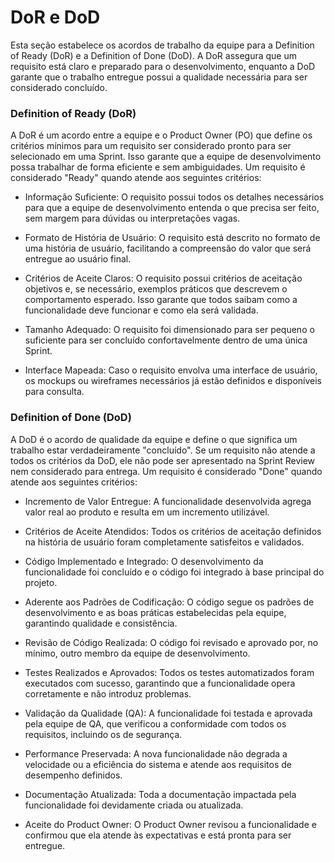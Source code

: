 # DoR e DoD 
Esta seção estabelece os acordos de trabalho da equipe para a Definition of Ready (DoR) e a Definition of Done (DoD). A DoR assegura que um requisito está claro e preparado para o desenvolvimento, enquanto a DoD garante que o trabalho entregue possui a qualidade necessária para ser considerado concluído.
### Definition of Ready (DoR) 
A DoR é um acordo entre a equipe e o Product Owner (PO) que define os critérios mínimos para um requisito ser considerado pronto para ser selecionado em uma Sprint. Isso garante que a equipe de desenvolvimento possa trabalhar de forma eficiente e sem ambiguidades.
Um requisito é considerado "Ready" quando atende aos seguintes critérios:
* Informação Suficiente: O requisito possui todos os detalhes necessários para que a equipe de desenvolvimento entenda o que precisa ser feito, sem margem para dúvidas ou interpretações vagas.

* Formato de História de Usuário: O requisito está descrito no formato de uma história de usuário, facilitando a compreensão do valor que será entregue ao usuário final.

* Critérios de Aceite Claros: O requisito possui critérios de aceitação objetivos e, se necessário, exemplos práticos que descrevem o comportamento esperado. Isso garante que todos saibam como a funcionalidade deve funcionar e como ela será validada.

* Tamanho Adequado: O requisito foi dimensionado para ser pequeno o suficiente para ser concluído confortavelmente dentro de uma única Sprint.

* Interface Mapeada: Caso o requisito envolva uma interface de usuário, os mockups ou wireframes necessários já estão definidos e disponíveis para consulta.
### Definition of Done (DoD) 
A DoD é o acordo de qualidade da equipe e define o que significa um trabalho estar verdadeiramente "concluído". Se um requisito não atende a todos os critérios da DoD, ele não pode ser apresentado na Sprint Review nem considerado para entrega.
Um requisito é considerado "Done" quando atende aos seguintes critérios:

* Incremento de Valor Entregue: A funcionalidade desenvolvida agrega valor real ao produto e resulta em um incremento utilizável.

* Critérios de Aceite Atendidos: Todos os critérios de aceitação definidos na história de usuário foram completamente satisfeitos e validados.

* Código Implementado e Integrado: O desenvolvimento da funcionalidade foi concluído e o código foi integrado à base principal do projeto.

* Aderente aos Padrões de Codificação: O código segue os padrões de desenvolvimento e as boas práticas estabelecidas pela equipe, garantindo qualidade e consistência.

* Revisão de Código Realizada: O código foi revisado e aprovado por, no mínimo, outro membro da equipe de desenvolvimento.

* Testes Realizados e Aprovados: Todos os testes automatizados foram executados com sucesso, garantindo que a funcionalidade opera corretamente e não introduz problemas.

* Validação da Qualidade (QA): A funcionalidade foi testada e aprovada pela equipe de QA, que verificou a conformidade com todos os requisitos, incluindo os de segurança.

* Performance Preservada: A nova funcionalidade não degrada a velocidade ou a eficiência do sistema e atende aos requisitos de desempenho definidos.

* Documentação Atualizada: Toda a documentação impactada pela funcionalidade foi devidamente criada ou atualizada.

* Aceite do Product Owner: O Product Owner revisou a funcionalidade e confirmou que ela atende às expectativas e está pronta para ser entregue.
